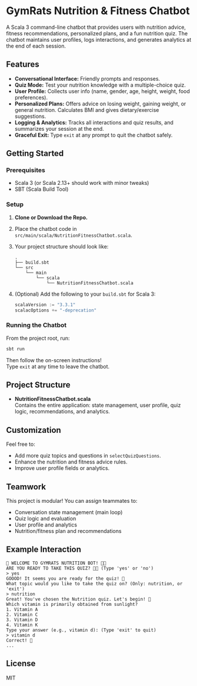 # GymRats Nutrition & Fitness Chatbot

A Scala 3 command-line chatbot that provides users with nutrition advice, fitness recommendations, personalized plans, and a fun nutrition quiz. The chatbot maintains user profiles, logs interactions, and generates analytics at the end of each session.

## Features

- **Conversational Interface:** Friendly prompts and responses.
- **Quiz Mode:** Test your nutrition knowledge with a multiple-choice quiz.
- **User Profile:** Collects user info (name, gender, age, height, weight, food preferences).
- **Personalized Plans:** Offers advice on losing weight, gaining weight, or general nutrition. Calculates BMI and gives dietary/exercise suggestions.
- **Logging & Analytics:** Tracks all interactions and quiz results, and summarizes your session at the end.
- **Graceful Exit:** Type `exit` at any prompt to quit the chatbot safely.

## Getting Started

### Prerequisites

- Scala 3 (or Scala 2.13+ should work with minor tweaks)
- SBT (Scala Build Tool)

### Setup

1. **Clone or Download the Repo.**
2. Place the chatbot code in `src/main/scala/NutritionFitnessChatbot.scala`.
3. Your project structure should look like:
   ```
   .
   ├── build.sbt
   └── src
       └── main
           └── scala
               └── NutritionFitnessChatbot.scala
   ```

4. (Optional) Add the following to your `build.sbt` for Scala 3:
   ```scala
   scalaVersion := "3.3.1"
   scalacOptions += "-deprecation"
   ```

### Running the Chatbot

From the project root, run:

```sh
sbt run
```

Then follow the on-screen instructions!  
Type `exit` at any time to leave the chatbot.

## Project Structure

- **NutritionFitnessChatbot.scala**  
  Contains the entire application: state management, user profile, quiz logic, recommendations, and analytics.

## Customization

Feel free to:
- Add more quiz topics and questions in `selectQuizQuestions`.
- Enhance the nutrition and fitness advice rules.
- Improve user profile fields or analytics.

## Teamwork

This project is modular! You can assign teammates to:
- Conversation state management (main loop)
- Quiz logic and evaluation
- User profile and analytics
- Nutrition/fitness plan and recommendations

## Example Interaction

```
💪 WELCOME TO GYMRATS NUTRITION BOT! 💪🔥
ARE YOU READY TO TAKE THIS QUIZ? 💪🧐 (Type 'yes' or 'no')
> yes
GOOOD! It seems you are ready for the quiz! 🥳
What topic would you like to take the quiz on? (Only: nutrition, or 'exit')
> nutrition
Great! You've chosen the Nutrition quiz. Let's begin! 🚀
Which vitamin is primarily obtained from sunlight?
1. Vitamin A
2. Vitamin C
3. Vitamin D
4. Vitamin K
Type your answer (e.g., vitamin d): (Type 'exit' to quit)
> vitamin d
Correct! 🎉
...
```

## License

MIT
